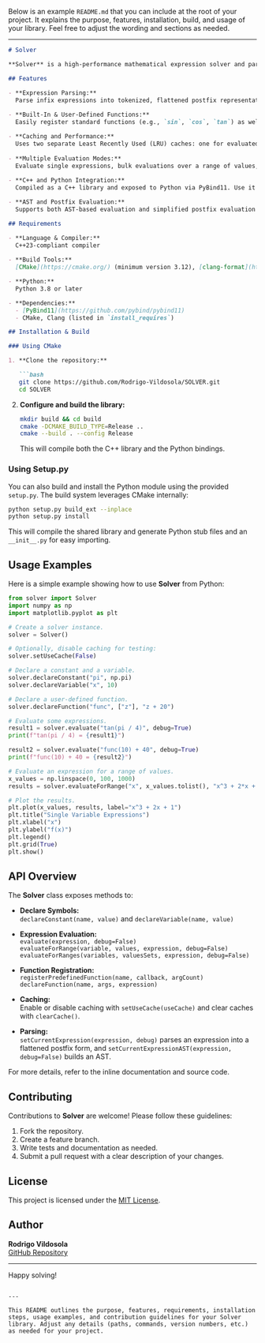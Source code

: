Below is an example `README.md` that you can include at the root of your project. It explains the purpose, features, installation, build, and usage of your library. Feel free to adjust the wording and sections as needed.

---

```markdown
# Solver

**Solver** is a high-performance mathematical expression solver and parsing library written in C++ with Python bindings. It is designed to evaluate complex mathematical expressions—including those involving variables, constants, and user-defined functions—using advanced parsing techniques, caching, and optimization strategies. The library is ideal for scientific computing, data analysis, and applications where performance is critical.

## Features

- **Expression Parsing:**  
  Parse infix expressions into tokenized, flattened postfix representations or abstract syntax trees (AST) for evaluation.
  
- **Built-In & User-Defined Functions:**  
  Easily register standard functions (e.g., `sin`, `cos`, `tan`) as well as declare custom functions using string expressions.

- **Caching and Performance:**  
  Uses two separate Least Recently Used (LRU) caches: one for evaluated results and one for compiled expressions. This minimizes repeated work by reusing parsed and compiled expressions.
  
- **Multiple Evaluation Modes:**  
  Evaluate single expressions, bulk evaluations over a range of values, or compute cartesian products of multiple variable ranges.
  
- **C++ and Python Integration:**  
  Compiled as a C++ library and exposed to Python via PyBind11. Use it in your Python projects or embed it in performance-critical C++ code.

- **AST and Postfix Evaluation:**  
  Supports both AST-based evaluation and simplified postfix evaluation pipelines, with built-in support for common algebraic simplifications.

## Requirements

- **Language & Compiler:**  
  C++23-compliant compiler
  
- **Build Tools:**  
  [CMake](https://cmake.org/) (minimum version 3.12), [clang-format](https://clang.llvm.org/docs/ClangFormat.html) (optional, for code formatting)

- **Python:**  
  Python 3.8 or later

- **Dependencies:**  
  - [PyBind11](https://github.com/pybind/pybind11)  
  - CMake, Clang (listed in `install_requires`)

## Installation & Build

### Using CMake

1. **Clone the repository:**

   ```bash
   git clone https://github.com/Rodrigo-Vildosola/SOLVER.git
   cd SOLVER
   ```

2. **Configure and build the library:**

   ```bash
   mkdir build && cd build
   cmake -DCMAKE_BUILD_TYPE=Release ..
   cmake --build . --config Release
   ```

   This will compile both the C++ library and the Python bindings.

### Using Setup.py

You can also build and install the Python module using the provided `setup.py`. The build system leverages CMake internally:

```bash
python setup.py build_ext --inplace
python setup.py install
```

This will compile the shared library and generate Python stub files and an `__init__.py` for easy importing.

## Usage Examples

Here is a simple example showing how to use **Solver** from Python:

```python
from solver import Solver
import numpy as np
import matplotlib.pyplot as plt

# Create a solver instance.
solver = Solver()

# Optionally, disable caching for testing:
solver.setUseCache(False)

# Declare a constant and a variable.
solver.declareConstant("pi", np.pi)
solver.declareVariable("x", 10)

# Declare a user-defined function.
solver.declareFunction("func", ["z"], "z + 20")

# Evaluate some expressions.
result1 = solver.evaluate("tan(pi / 4)", debug=True)
print(f"tan(pi / 4) = {result1}")

result2 = solver.evaluate("func(10) + 40", debug=True)
print(f"func(10) + 40 = {result2}")

# Evaluate an expression for a range of values.
x_values = np.linspace(0, 100, 1000)
results = solver.evaluateForRange("x", x_values.tolist(), "x^3 + 2*x + 1", debug=True)

# Plot the results.
plt.plot(x_values, results, label="x^3 + 2x + 1")
plt.title("Single Variable Expressions")
plt.xlabel("x")
plt.ylabel("f(x)")
plt.legend()
plt.grid(True)
plt.show()
```

## API Overview

The **Solver** class exposes methods to:

- **Declare Symbols:**  
  `declareConstant(name, value)` and `declareVariable(name, value)`

- **Expression Evaluation:**  
  `evaluate(expression, debug=False)`  
  `evaluateForRange(variable, values, expression, debug=False)`  
  `evaluateForRanges(variables, valuesSets, expression, debug=False)`

- **Function Registration:**  
  `registerPredefinedFunction(name, callback, argCount)`  
  `declareFunction(name, args, expression)`

- **Caching:**  
  Enable or disable caching with `setUseCache(useCache)` and clear caches with `clearCache()`.

- **Parsing:**  
  `setCurrentExpression(expression, debug)` parses an expression into a flattened postfix form, and `setCurrentExpressionAST(expression, debug=False)` builds an AST.

For more details, refer to the inline documentation and source code.

## Contributing

Contributions to **Solver** are welcome! Please follow these guidelines:

1. Fork the repository.
2. Create a feature branch.
3. Write tests and documentation as needed.
4. Submit a pull request with a clear description of your changes.

## License

This project is licensed under the [MIT License](LICENSE).

## Author

**Rodrigo Vildosola**  
[GitHub Repository](https://github.com/Rodrigo-Vildosola/SOLVER)

---

Happy solving!
```

---

This README outlines the purpose, features, requirements, installation steps, usage examples, and contribution guidelines for your Solver library. Adjust any details (paths, commands, version numbers, etc.) as needed for your project.
